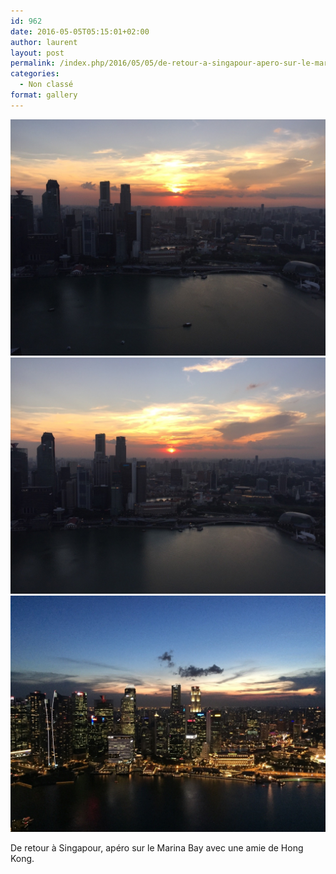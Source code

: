 ```yaml
---
id: 962
date: 2016-05-05T05:15:01+02:00
author: laurent
layout: post
permalink: /index.php/2016/05/05/de-retour-a-singapour-apero-sur-le-marina-bay/
categories:
  - Non classé
format: gallery
---
```

<img src="/images/2016/05/tumblr_o6oul3WrRb1uuvt0bo1_1280.jpg" />
<img src="/images/2016/05/tumblr_o6oul3WrRb1uuvt0bo2_1280.jpg" />
<img src="/images/2016/05/tumblr_o6oul3WrRb1uuvt0bo3_1280.jpg" />

De retour à Singapour, apéro sur le Marina Bay avec une amie de Hong Kong.